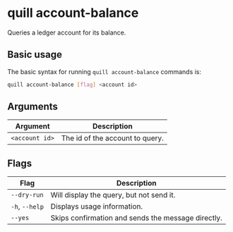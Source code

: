 # quill account-balance

Queries a ledger account for its balance.

## Basic usage

The basic syntax for running `quill account-balance` commands is:

``` bash
quill account-balance [flag] <account id>
```

## Arguments

| Argument | Description |
|----------|-------------|
| `<account id>` | The id of the account to query. |

## Flags

| Flag                 | Description                                     |
|----------------------|-------------------------------------------------|
| `--dry-run`          | Will display the query, but not send it. |
| `-h`, `--help`       | Displays usage information.                     |
| `--yes`              | Skips confirmation and sends the message directly. |

